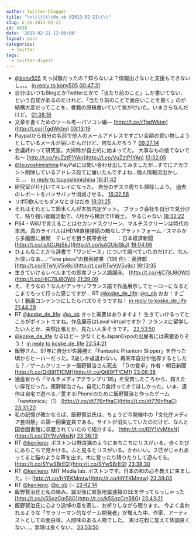 ```yaml
---
author: twitter-blogger
title: "\n\t\t\t\t@o_ob @2013-02-21\t\t"
slug: o_ob-2013-02-21
id: 6838
date: '2013-02-21 12:00:00'
layout: post
categories:
  - twitter
tags:
  - twitter-digest
---
```


*   [@kony505](http://twitter.com/kony505) えっ試験だったの？知らないよ？情報出さないと支援もできないし。。。 [in reply to kony505](http://twitter.com/kony505/statuses/304120434109075456) [00:47:31](http://twitter.com/o_ob/statuses/304255974007525377)
*   自分はいつもBlogとかTwitterとかで「当たり前のこと」しか書いてない、という自覚があるのだけれど、「当たり前のことで面白いことを書く」のが結構大変だってことを、書籍の原稿書いていて気が付いた。いまさらなんだけど。 [01:38:16](http://twitter.com/o_ob/statuses/304268745415749633)
*   文章を書くためのツール考―パソコン編― [http://t.co/rTgdWktm](http://t.co/rTgdWktm) [03:13:19](http://twitter.com/o_ob/statuses/304292663765647361)
*   Paypalから自分の名前で他人のメールアドレスですごい金額の買い物しようとしているメールが届いたんだけど、何なんだろう？ [09:27:14](http://twitter.com/o_ob/statuses/304386765714767873)
*   会議終わって研究室。大掃除が自主的に始まってた。 大事なもの捨てないでね～ [http://t.co/VuZztP1YAn](http://t.co/VuZztP1YAn) [13:32:05](http://twitter.com/o_ob/statuses/304448383014281216)
*   [@tsuyoshimishina](http://twitter.com/tsuyoshimishina) PayPalには問い合わせ出してみましたが…すでにアカウント削除しているアドレス宛てに届いたんですよね…個人情報流出かしら…。 [in reply to tsuyoshimishina](http://twitter.com/tsuyoshimishina/statuses/304387035756625920) [16:31:42](http://twitter.com/o_ob/statuses/304493583749230592)
*   研究室が片付いてキレイになった。 自分のデスク周りも掃除しよう。 過去のレポートをバッサバッサ消滅させる。 [16:32:58](http://twitter.com/o_ob/statuses/304493905221648384)
*   リポD飲んでもダメなときはだめ [18:31:25](http://twitter.com/o_ob/statuses/304523713230028800)
*   それはそれとして鈴木くんが本気内定ゲット。 ブラック会社を自分で見分けて、粘り強い就職活動で、4月から横浜でIT戦士。 やるじゃない [18:32:22](http://twitter.com/o_ob/statuses/304523950938005504)
*   PS4・WiiUで言えることはセカンドスクリーン、マルチスクリーンは時代の本流。真のライバルはHDMI直接接続の箱なしプラットフォーム／スマホから多画面に展開　テレビを狙う携帯会社　　：日本経済新聞 [http://t.co/isAGUkjSkJ](http://t.co/isAGUkjSkJ) [19:04:06](http://twitter.com/o_ob/statuses/304531937433894912)
*   ひょんなことから辞書で「ワンピース」について調べていたのだけど、なんか深いなあ…／“one piece”の検索結果（136 件）：英辞郎 [http://t.co/RTwVjV5v8c](http://t.co/RTwVjV5v8c) [19:13:35](http://twitter.com/o_ob/statuses/304534325750296576)
*   生きていけるレベルまでの即席フランス語講座。 [http://t.co/HjC78J8OWt](http://t.co/HjC78J8OWt) [21:39:09](http://twitter.com/o_ob/statuses/304570957790576640)
*   え、そうなの？なんかアッサリフランス語で作品展示してヒーローになるとこまでもって行った感じですが... RT [@koske_de_life](http://twitter.com/koske_de_life): [@o_ob](http://twitter.com/o_ob) おお！すごい！動画コンテンツにしたらバズりそうですね！ [in reply to koske_de_life](http://twitter.com/koske_de_life/statuses/304571481327800320) [21:44:29](http://twitter.com/o_ob/statuses/304572301024833536)
*   RT [@koske_de_life](http://twitter.com/koske_de_life): [@o_ob](http://twitter.com/o_ob) きっと需要はありますよ！ 生きていけるってところがポイントですね。作品展示はLaval virtualですか？ フランスに留学したい人とか、突然出張とか、見たい人多そうです。 [22:53:50](http://twitter.com/o_ob/statuses/304589750298357760)
*   [@koske_de_life](http://twitter.com/koske_de_life) なるほどー 少なくともJapanExpoの出展者には需要ありそう！ [in reply to koske_de_life](http://twitter.com/koske_de_life/statuses/304575180771057666) [22:54:21](http://twitter.com/o_ob/statuses/304589881840128003)
*   飯野さん、97年に自分が佐藤勝と「Fantastic Phantom Slipper」を作った頃からヒーローだった。2歳しか歳違わない。再来年自分が他界するとしたら？／ゲームクリエーター飯野賢治さん死去　「Ｄの食卓」作者 - 朝日新聞 [http://t.co/Qt89fTfCMf](http://t.co/Qt89fTfCMf) [23:06:38](http://twitter.com/o_ob/statuses/304592972593381376)
*   通産省から「マルチメディアグランプリ'95」を受賞したころから、超えたい存在だった。飯野賢治さん。自宅にD食持ってきてほしかった。いま、遺作は自宅で遊べる／愛するiPhoneのために飯野賢治と作ったゲーム『newtonica』（1） [http://t.co/dt776nfhaC](http://t.co/dt776nfhaC) [23:31:20](http://twitter.com/o_ob/statuses/304599189713715201)
*   私の記憶が確かならば、飯野賢治氏は、ちょうど今開催中の「文化庁メディア芸術祭」の第一回審査員である。サイトが消失していたのだけど、なんと国会図書館に収蔵されていたので紹介する。 [http://t.co/IDY1VvMbsN](http://t.co/IDY1VvMbsN) [23:36:19](http://twitter.com/o_ob/statuses/304600445010186240)
*   RT [@kenjieno](http://twitter.com/kenjieno): ボストンは野良猫のようにあちこちにリスがいる。歩くたびにあちこちで見かける。ふと見るとリスがいる。かわいい。２匹がじゃれあってると猫のような声を出す。木に登ったり降りたりして遊んでる。 [http://t.co/SYwSBrEQ](http://t.co/SYwSBrEQ) [23:38:30](http://twitter.com/o_ob/statuses/304600993411252224)
*   RT [@kenjieno](http://twitter.com/kenjieno): MIT Media lab. ボストンです。日本の和の心を教えに来ました。(-: [http://t.co/HYEKMmtw](http://t.co/HYEKMmtw) [23:39:03](http://twitter.com/o_ob/statuses/304601129793236992)
*   RT [@kenjieno](http://twitter.com/kenjieno): [@o_ob](http://twitter.com/o_ob) (-: [23:42:14](http://twitter.com/o_ob/statuses/304601933941972995)
*   飯野賢治氏と私の絡み。震災後に緊急地震速報のSEを作ってらっしゃった [http://t.co/k5SqzCm58G](http://t.co/k5SqzCm58G) [23:43:21](http://twitter.com/o_ob/statuses/304602211181264896)
*   飯野賢治氏に心より追悼の意を表し、お祈りしながら眠ります。 今よく言われるような「サラリーマン的なゲーム開発者」が増えた中、作家、アーティストとしての面白味、人間味のある人物でした。 実は花粉に加えて体調良くない…。無理は良くない。 [23:53:50](http://twitter.com/o_ob/statuses/304604850602254336)